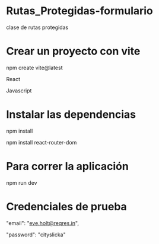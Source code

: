 # Rutas_Protegidas-formulario
clase de rutas protegidas

# Crear un proyecto con vite
npm create vite@latest

React

Javascript

# Instalar las dependencias
npm install

npm install react-router-dom

# Para correr la aplicación
npm run dev

# Credenciales de prueba

 "email": "eve.holt@reqres.in",
 
  "password": "cityslicka"
  
